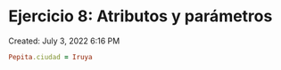 # Ejercicio 8: Atributos y parámetros

Created: July 3, 2022 6:16 PM

```ruby
Pepita.ciudad = Iruya
```